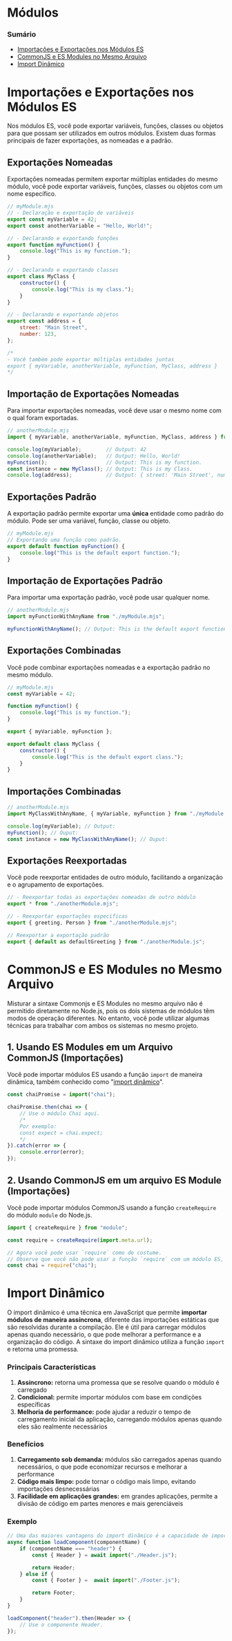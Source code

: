 # Módulos

### Sumário

- [Importações e Exportações nos Módulos ES](#importacoes-exportacoes-modulos-es)
- [CommonJS e ES Modules no Mesmo Arquivo](#commonjs-es-mesmo-arquivo)
- [Import Dinâmico](#import-dinamico)

# <a id="importacoes-exportacoes-modulos-es">Importações e Exportações nos Módulos ES</a>

Nos módulos ES, você pode exportar variáveis, funções, classes ou objetos para que possam ser utilizados em outros módulos. Existem duas formas principais de fazer exportações, as nomeadas e a padrão.

## Exportações Nomeadas

Exportações nomeadas permitem exportar múltiplas entidades do mesmo módulo, você pode exportar variáveis, funções, classes ou objetos com um nome específico.

```JavaScript
// myModule.mjs
// - Declaração e exportação de variáveis
export const myVariable = 42;
export const anotherVariable = "Hello, World!";

// - Declarando e exportando funções
export function myFunction() {
    console.log("This is my function.");
}

// - Declarando e exportando classes
export class MyClass {
    constructor() {
        console.log("This is my class.");
    }
}

// - Declarando e exportando objetos
export const address = {
    street: "Main Street",
    number: 123,
};

/*
- Você também pode exportar múltiplas entidades juntas
export { myVariable, anotherVariable, myFunction, MyClass, address }
*/
```

## Importação de Exportações Nomeadas

Para importar exportações nomeadas, você deve usar o mesmo nome com o qual foram exportadas.

```JavaScript
// anotherModule.mjs
import { myVariable, anotherVariable, myFunction, MyClass, address } from "./myModule.mjs";

console.log(myVariable);        // Output: 42
console.log(anotherVariable);   // Output: Hello, World!
myFunction();                   // Output: This is my function.
const instance = new MyClass(); // Output: This is my Class.
console.log(address);           // Output: { street: 'Main Street', number: 123 }
```

## Exportações Padrão

A exportação padrão permite exportar uma **única** entidade como padrão do módulo. Pode ser uma variável, função, classe ou objeto.

```JavaScript
// myModule.mjs
// Exportando uma função como padrão.
export default function myFunction() {
    console.log("This is the default export function.");
}
```

## Importação de Exportações Padrão

Para importar uma exportação padrão, você pode usar qualquer nome.

```JavaScript
// anotherModule.mjs
import myFunctionWithAnyName from "./myModule.mjs";

myFunctionWithAnyName(); // Output: This is the default export function.
```

## Exportações Combinadas

Você pode combinar exportações nomeadas e a exportação padrão no mesmo módulo.

```JavaScript
// myModule.mjs
const myVariable = 42;

function myFunction() {
    console.log("This is my function.");
}

export { myVariable, myFunction };

export default class MyClass {
    constructor() {
        console.log("This is the default export class.");
    }
}
```

## Importações Combinadas

```JavaScript
// anotherModule.mjs
import MyClassWithAnyName, { myVariable, myFunction } from "./myModule.mjs";

console.log(myVariable); // Output:
myFunction(); // Ouput: 
const instance = new MyClassWithAnyName(); // Ouput:
```

## Exportações Reexportadas

Você pode reexportar entidades de outro módulo, facilitando a organização e o agrupamento de exportações.

```JavaScript
// - Reexportar todas as exportações nomeadas de outro módulo
export * from "./anotherModule.mjs";

// - Reexportar exportações especificas
export { greeting, Person } from "./anotherModule.mjs";

// Reexportar a exportação padrão
export { default as defaultGreeting } from "./anotherModule.js";
```

# <a id="commonjs-es-mesmo-arquivo">CommonJS e ES Modules no Mesmo Arquivo</a>

Misturar a sintaxe Commonjs e ES Modules no mesmo arquivo não é permitido diretamente no Node.js, pois os dois sistemas de módulos têm modos de operação diferentes. No entanto, você pode utilizar algumas técnicas para trabalhar com ambos os sistemas no mesmo projeto.

## 1. Usando ES Modules em um Arquivo CommonJS (Importações)

Você pode importar módulos ES usando a função `import` de maneira dinâmica, também conhecido como "[import dinâmico](#import-dinamico)".

```JavaScript
const chaiPromise = import("chai");

chaiPromise.then(chai => {
    // Use o módulo Chai aqui.
    /*
    Por exemplo:
    const expect = chai.expect;
    */
}).catch(error => {
    console.error(error);
});
```

## 2. Usando CommonJS em um arquivo ES Module (Importações)

Você pode importar módulos CommonJS usando a função `createRequire` do módulo `module` do Node.js.

```JavaScript
import { createRequire } from "module";

const require = createRequire(import.meta.url);

// Agora você pode usar `require` como de costume.
// Observe que você não pode usar a função `require` com um módulo ES, isto é só um exemplo.
const chai = require("chai");
```

# <a id="import-dinamico">Import Dinâmico</a>

O import dinâmico é uma têcnica em JavaScript que permite **importar módulos de maneira assíncrona**, diferente das importações estáticas que são resolvidas durante a compilação. Ele é útil para carregar módulos apenas quando necessário, o que pode melhorar a performance e a organização do código. A sintaxe do import dinâmico utiliza a função `import` e retorna uma promessa.

### Principais Características

1. **Assíncrono:** retorna uma promessa que se resolve quando o módulo é carregado
2. **Condicional:** permite importar módulos com base em condições específicas
3. **Melhoria de performance:** pode ajudar a reduzir o tempo de carregamento inicial da aplicação, carregando módulos apenas quando eles são realmente necessários

### Benefícios

1. **Carregamento sob demanda:** módulos são carregados apenas quando necessários, o que pode economizar recursos e melhorar a performance
2. **Código mais limpo:** pode tornar o código mais limpo, evitando importações desnecessárias
3. **Facilidade em aplicações grandes:** em grandes aplicações, permite a divisão de código em partes menores e mais gerenciáveis

### Exemplo

```JavaScript
// Uma das maiores vantagens do import dinâmico é a capacidade de importar módulos condicionalmente.
async function loadComponent(componentName) {
    if (componentName === "header") {
        const { Header } = await import("./Header.js");

        return Header;
    } else if {
        const { Footer } =  await import("./Footer.js");

        return Footer;
    }
}

loadComponent("header").then(Header => {
    // Use o componente Header.
});
```